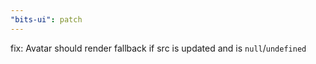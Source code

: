 ```yaml
---
"bits-ui": patch
---
```


fix: Avatar should render fallback if src is updated and is `null`/`undefined`
